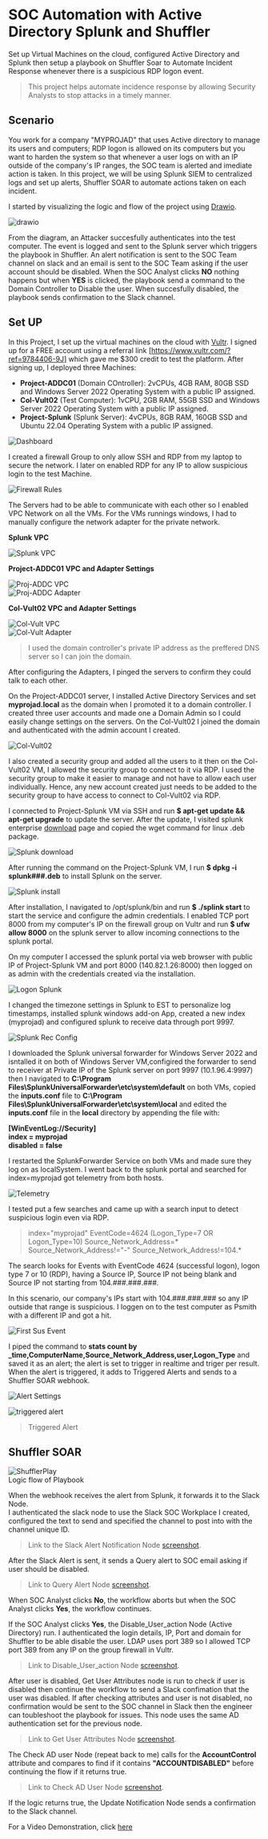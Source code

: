 # SOC Automation with Active Directory Splunk and Shuffler
Set up Virtual Machines on the cloud, configured Active Directory and Splunk then setup a playbook on Shuffler Soar to Automate Incident Response whenever there is a suspicious RDP logon event.

>This project helps automate incidence response by allowing Security Analysts to stop attacks in a timely manner.

## Scenario
You work for a company "MYPROJAD" that uses Active directory to manage its users and computers; RDP logon is allowed on its computers but you want to harden the system so that whenever a user logs on with an IP outside of the company's IP ranges, the SOC team is alerted and imediate action is taken. In this project, we will be using Splunk SIEM to centralized logs and set up alerts, Shuffler SOAR to automate actions taken on each incident.

I started by visualizing the logic and flow of the project using [Drawio](https://www.drawio.com).

![drawio](https://github.com/ankrahjoseph/SOC-Automation-with-Active-Directory-Splunk-and-Shuffler/blob/main/AD%20Project/Drawio.png)

From the diagram, an Attacker succesfully authenticates into the test computer. The event is logged and sent to the Splunk server which triggers the playbook in Shuffler. An alert notification is sent to the SOC Team channel on slack and an email is sent to the SOC Team asking if the user account should be disabled. When the SOC Analyst clicks **NO** nothing happens but when **YES** is clicked, the playbook send a command to the Domain Controller to Disable the user. When succesfully disabled, the playbook sends confirmation to the Slack channel.

## Set UP

In this Project, I set up the virtual machines on the cloud with [Vultr](https://my.vultr.com). I signed up for a FREE account using a referral link [https://www.vultr.com/?ref=9784406-9J] which gave me $300 credit to test the platform. After signing up, I deployed three Machines:

- **Project-ADDC01** (Domain COntroller): 2vCPUs, 4GB RAM, 80GB SSD and Windows Server 2022 Operating System with a public IP assigned.
- **Col-Vult02** (Test Computer): 1vCPU, 2GB RAM, 55GB SSD and Windows Server 2022 Operating System with a public IP assigned.
- **Project-Splunk** (Splunk Server): 4vCPUs, 8GB RAM, 160GB SSD and Ubuntu 22.04 Operating System with a public IP assigned.

![Dashboard](https://github.com/ankrahjoseph/SOC-Automation-with-Active-Directory-Splunk-and-Shuffler/blob/main/AD%20Project/Dashboard.png)

I created a firewall Group to only allow SSH and RDP from my laptop to secure the network. I later on enabled RDP for any IP to allow suspicious login to the test Machine.

![Firewall Rules](https://github.com/ankrahjoseph/SOC-Automation-with-Active-Directory-Splunk-and-Shuffler/blob/main/AD%20Project/Firewall%20Rules.png)

The Servers had to be able to communicate with each other so I enabled VPC Network on all the VMs. For the VMs runnings windows, I had to manually configure the network adapter for the private network.

**Splunk VPC**

![Splunk VPC](https://github.com/ankrahjoseph/SOC-Automation-with-Active-Directory-Splunk-and-Shuffler/blob/main/AD%20Project/Splunk%20VPC.png)

**Project-ADDC01 VPC and Adapter Settings**

![Proj-ADDC VPC](https://github.com/ankrahjoseph/SOC-Automation-with-Active-Directory-Splunk-and-Shuffler/blob/main/AD%20Project/Project-ADDC01%20VPC.png)  
![Proj-ADDC Adapter](https://github.com/ankrahjoseph/SOC-Automation-with-Active-Directory-Splunk-and-Shuffler/blob/main/AD%20Project/Project-ADDC01%20Adapter%203%20settings.png)

**Col-Vult02 VPC and Adapter Settings**

![Col-Vult VPC](https://github.com/ankrahjoseph/SOC-Automation-with-Active-Directory-Splunk-and-Shuffler/blob/main/AD%20Project/Col-Vult%20VPC.png)  
![Col-Vult Adapter](https://github.com/ankrahjoseph/SOC-Automation-with-Active-Directory-Splunk-and-Shuffler/blob/main/AD%20Project/Col-Vult%20Adapter%203%20settings.png)  
>I used the domain controller's private IP address as the preffered DNS server so I can join the domain.

After configuring the Adapters, I pinged the servers to confirm they could talk to each other.

On the Project-ADDC01 server, I installed Active Directory Services and set **myprojad.local** as the domain when I promoted it to a domain controller. I created three user accounts and made one a Domain Admin so I could easily change settings on the servers. On the Col-Vult02 I joined the domain and authenticated with the admin account I created.

![Col-Vult02](https://github.com/ankrahjoseph/SOC-Automation-with-Active-Directory-Splunk-and-Shuffler/blob/main/AD%20Project/Col-Vult%20Joining%20AD.png)  

I also created a security group and added all the users to it then on the Col-Vult02 VM, I allowed the security group to connect to it via RDP. I used the security group to make it easier to manage and not have to allow each user individually. Hence, any new account created just needs to be added to the security group to have access to connect to Col-Vult02 via RDP.

I connected to Project-Splunk VM via SSH and run **$ apt-get update && apt-get upgrade** to update the server. After the update, I visited splunk enterprise [download](https://www.splunk.com/en_us/download/splunk-enterprise.html) page and copied the wget command for linux .deb package.

![Splunk download](https://github.com/ankrahjoseph/SOC-Automation-with-Active-Directory-Splunk-and-Shuffler/blob/main/AD%20Project/splunk%20download%20page.png)

After running the command on the Project-Splunk VM, I run **$ dpkg -i splunk###.deb** to install Splunk on the server.

![Splunk install](https://github.com/ankrahjoseph/SOC-Automation-with-Active-Directory-Splunk-and-Shuffler/blob/main/AD%20Project/Splunk%20Installation%20on%20Ubuntu%20Server.png)

After installation, I navigated to /opt/splunk/bin and run **$ ./splink start** to start the service and configure the admin credentials. I enabled TCP port 8000 from my computer's IP on the firewall group on Vultr and run **$ ufw allow 8000** on the splunk server to allow incoming connections to the splunk portal.

On my computer I accessed the splunk portal via web browser with public IP of Project-Splunk VM and port 8000 (140.82.1.26:8000) then logged on as admin with the credentials created via the installation.

![Logon Splunk](https://github.com/ankrahjoseph/SOC-Automation-with-Active-Directory-Splunk-and-Shuffler/blob/main/AD%20Project/Login%20into%20splunk%20on%20my%20laptop.png)

I changed the timezone settings in Splunk to EST to personalize log timestamps, installed splunk windows add-on App, created a new index (myprojad) and configured splunk to receive data through port 9997. 

![Splunk Rec Config](https://github.com/ankrahjoseph/SOC-Automation-with-Active-Directory-Splunk-and-Shuffler/blob/main/AD%20Project/Splunk%20receive%20data%20config.png)

I downloaded the Splunk universal forwarder for Windows Server 2022 and isntalled it on both of Windows Server VM,configired the forwarder to send to receiver at Private IP of the Splunk server on port 9997 (10.1.96.4:9997) then I navigated to **C:\Program Files\SplunkUniversalForwarder\etc\system\default** on both VMs, copied the **inputs.conf** file to **C:\Program Files\SplunkUniversalForwarder\etc\system\local** and edited the **inputs.conf** file in the **local** directory by appending the file with:

**[WinEventLog://Security]**  
**index = myprojad**  
**disabled = false**  

I restarted the SplunkForwarder Service on both VMs and made sure they log on as localSystem. I went back to the splunk portal and searched for index=myprojad got telemetry from both hosts.

![Telemetry](https://github.com/ankrahjoseph/SOC-Automation-with-Active-Directory-Splunk-and-Shuffler/blob/main/AD%20Project/configured%20splunk%20receiving%20telemetry%20.png)

I tested put a few searches and came up with a search input to detect suspicious login even via RDP. 

>index="myprojad" EventCode=4624 (Logon_Type=7 OR Logon_Type=10) Source_Network_Address=* Source_Network_Address!="-" Source_Network_Address!=104.*

The search looks for Events with EventCode 4624 (successful logon), logon type 7 or 10 (RDP), having a Source IP, Source IP not being blank and Source IP not starting from 104.###.###.###.

In this scenario, our company's IPs start with 104.###.###.### so any IP outside that range is suspicious. I loggen on to the test computer as Psmith with a different IP and got a hit.

![First Sus Event](https://github.com/ankrahjoseph/SOC-Automation-with-Active-Directory-Splunk-and-Shuffler/blob/main/AD%20Project/First%20suspicious%20login.png)

I piped the command to **stats count by _time,ComputerName,Source_Network_Address,user,Logon_Type** and saved it as an alert; the alert is set to trigger in realtime and triger per result. When the alert is triggered, it adds to Triggered Alerts and sends to a Shuffler SOAR webhook.

![Alert Settings](https://github.com/ankrahjoseph/SOC-Automation-with-Active-Directory-Splunk-and-Shuffler/blob/main/AD%20Project/Splunk%20Alert%20Settings.png)

![triggered alert](https://github.com/ankrahjoseph/SOC-Automation-with-Active-Directory-Splunk-and-Shuffler/blob/main/AD%20Project/MyTriggered%20Alert.png)  
>Triggered Alert

## Shuffler SOAR
![ShufflerPlay](https://github.com/ankrahjoseph/SOC-Automation-with-Active-Directory-Splunk-and-Shuffler/blob/main/AD%20Project/Shuffler%20logic.png)  
Logic flow of Playbook

When the webhook receives the alert from Splunk, it forwards it to the Slack Node.  
I authenticated the slack node to use the Slack SOC Workplace I created, configured the text to send and specified the channel to post into with the channel unique ID.  
>Link to the Slack Alert Notification Node [screenshot](https://github.com/ankrahjoseph/SOC-Automation-with-Active-Directory-Splunk-and-Shuffler/blob/main/AD%20Project/Alert%20Node.png).  

After the Slack Alert is sent, it sends a Query alert to SOC email asking if user should be disabled.  
>Link to Query Alert Node [screenshot](https://github.com/ankrahjoseph/SOC-Automation-with-Active-Directory-Splunk-and-Shuffler/blob/main/AD%20Project/Query%20Alert%20Node.png).

When SOC Analyst clicks **No**, the workflow aborts but when the SOC Analyst clicks **Yes**, the workflow continues.

If the SOC Analyst clicks **Yes**, the Disable_User_action Node (Active Directory) run. I authenticated the login details, IP, Port and domain for Shuffler to be able disable the user. LDAP uses port 389 so I allowed TCP port 389 from any IP on the group firewall in Vultr.  
>Link to Disable_User_action Node [screenshot](https://github.com/ankrahjoseph/SOC-Automation-with-Active-Directory-Splunk-and-Shuffler/blob/main/AD%20Project/Disable%20user.png).

After user is disabled, Get User Attributes node is run to check if user is disabled then continue the workflow to send a Slack confimation that the user was disabled. If after checking attributes and user is not disabled, no confirmation would be sent to the SOC channel in Slack then the engineer can toubleshoot the playbook for issues. This node uses the same AD authentication set for the previous node.
>Link to Get User Attributes Node [screenshot](https://github.com/ankrahjoseph/SOC-Automation-with-Active-Directory-Splunk-and-Shuffler/blob/main/AD%20Project/Get%20user%20attri.png).

The Check AD user Node (repeat back to me) calls for the **AccountControl** attribute and compares to find if it contains **"ACCOUNTDISABLED"** before continuing the flow if it returns true.
>Link to Check AD User Node [screenshot](https://github.com/ankrahjoseph/SOC-Automation-with-Active-Directory-Splunk-and-Shuffler/blob/main/AD%20Project/Check%20AD%20user.png).

If the logic returns true, the Update Notification Node sends a confirmation to the Slack channel.

For a Video Demonstration, click [here]()
